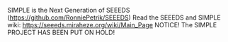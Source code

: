 SIMPLE is the Next Generation of SEEEDS (https://github.com/RonniePetrik/SEEEDS)
Read the SEEEDS and SIMPLE wiki: https://seeeds.miraheze.org/wiki/Main_Page
NOTICE! The SIMPLE PROJECT HAS BEEN PUT ON HOLD!
